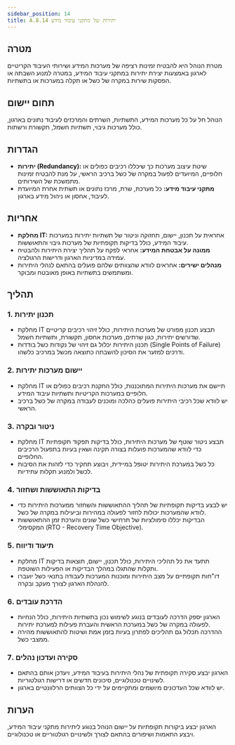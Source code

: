 ```yaml
---
sidebar_position: 14  
title: A.8.14 יתירות של מתקני עיבוד מידע
---
```



## מטרה  
מטרת הנוהל היא להבטיח זמינות רציפה של מערכות המידע ושירותי העיבוד הקריטיים לארגון באמצעות יצירת יתירות במתקני עיבוד המידע, במטרה למנוע השבתה או הפסקות שירות במקרה של כשל או תקלה במערכות או בתשתיות.

## תחום יישום  
הנוהל חל על כל מערכות המידע, התשתיות, השרתים והמרכזים לעיבוד נתונים בארגון, כולל מערכות גיבוי, תשתיות חשמל, תקשורת ורשתות.

## הגדרות  
- **יתירות (Redundancy):** שיטת עיצוב מערכות כך שיכללו רכיבים כפולים או חלופיים, המיועדים לפעול במקרה של כשל ברכיב הראשי, על מנת להבטיח זמינות מתמשכת של השירותים.
- **מתקני עיבוד מידע:** כל מערכת, שרת, מרכז נתונים או תשתית אחרת המיועדת לעיבוד, אחסון או ניהול מידע בארגון.

## אחריות  
- **מחלקת IT:** אחראית על תכנון, יישום, תחזוקה וניטור של תשתיות יתירות במערכות עיבוד המידע, כולל בדיקות תקופתיות של מערכות גיבוי והתאוששות.
- **ממונה על אבטחת המידע:** אחראי לפקח על תהליך יצירת היתירות ולהבטיח עמידה במדיניות הארגון ודרישות הרגולציה.
- **מנהלים ישירים:** אחראים לוודא שהצוותים שלהם פועלים בהתאם לנהלי היתירות ומשתמשים בתשתיות באופן מאובטח ומבוקר.

## תהליך  
### 1. תכנון יתירות  
- מחלקת IT תבצע תכנון מפורט של מערכות היתירות, כולל זיהוי רכיבים קריטיים שדורשים יתירות, כגון שרתים, מערכות אחסון, תקשורת, ותשתיות חשמל.
- תכנון היתירות יכלול גם זיהוי של נקודות כשל בודדות (Single Points of Failure) ודרכים למזער את הסיכון להשבתה כתוצאה מכשל במרכיב כלשהו.

### 2. יישום מערכות יתירות  
- מחלקת IT תיישם את מערכות היתירות המתוכננות, כולל התקנת רכיבים כפולים או חלופיים במערכות הקריטיות ותשתיות עיבוד המידע.
- יש לוודא שכל רכיבי היתירות פועלים כהלכה ומוכנים לעבודה במקרה של כשל ברכיב הראשי.

### 3. ניטור ובקרה  
- מחלקת IT תבצע ניטור שוטף של מערכות היתירות, כולל בדיקות תפקוד תקופתיות כדי לוודא שהמערכות פועלות בצורה תקינה ושאין בעיות בתפעול הרכיבים החלופיים.
- כל כשל במערכת היתירות יטופל במיידית, ויבוצע תחקיר כדי לזהות את הסיבות לכשל ולמנוע תקלות עתידיות.

### 4. בדיקות התאוששות ושחזור  
- יש לבצע בדיקות תקופתיות של תהליך ההתאוששות והשחזור ממערכות היתירות כדי לוודא שהמערכות יכולות לחזור לפעולה במהירות וביעילות במקרה של כשל.
- הבדיקות יכללו סימולציות של תרחישי כשל שונים והערכת זמן ההתאוששות המקסימלי (RTO - Recovery Time Objective).

### 5. תיעוד ודיווח  
- מחלקת IT תתעד את כל תהליכי היתירות, כולל תכנון, יישום, תוצאות בדיקות ותקלות שהתגלו במהלך הבדיקות או הפעילות השוטפת.
- דו"חות תקופתיים על מצב היתירות ומוכנות המערכות לעבודה בתנאי כשל יועברו להנהלת הארגון לצורך מעקב ובקרה.

### 6. הדרכת עובדים  
- הארגון יספק הדרכה לעובדים בנוגע לשימוש נכון בתשתיות היתירות, כולל הנחיות לפעולה במקרה של כשל במערכת הראשית והעברת פעילות למערכת יתירות.
- ההדרכה תכלול גם תהליכים לפתרון בעיות בזמן אמת ושיטות להתאוששות מהירה ממצבי כשל.

### 7. סקירה ועדכון נהלים  
- הארגון יבצע סקירה תקופתית של נהלי היתירות בעיבוד המידע, ויעדכן אותם בהתאם לשינויים טכנולוגיים, סיכונים חדשים או דרישות רגולטוריות.
- יש לוודא שכל העדכונים מיושמים ומתקיימים על ידי כל הצוותים הרלוונטיים בארגון.

## הערות  
הארגון יבצע ביקורות תקופתיות על יישום הנוהל בנוגע ליתירות מתקני עיבוד המידע, ויבצע התאמות ושיפורים בהתאם לצורך ולשינויים רגולטוריים או טכנולוגיים.